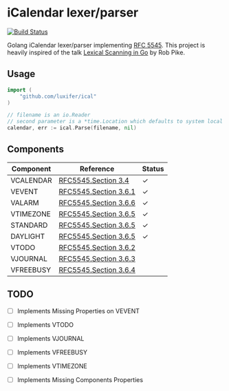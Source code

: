 # iCalendar lexer/parser

[![Build Status](https://travis-ci.org/luxifer/ical.svg?branch=master)](https://travis-ci.org/luxifer/ical)

Golang iCalendar lexer/parser implementing [RFC 5545](https://tools.ietf.org/html/rfc5545). This project is heavily inspired of the talk [Lexical Scanning in Go](https://www.youtube.com/watch?v=HxaD_trXwRE) by Rob Pike.

## Usage

```go
import (
    "github.com/luxifer/ical"
)

// filename is an io.Reader
// second parameter is a *time.Location which defaults to system local
calendar, err := ical.Parse(filename, nil)
```

## Components

| Component | Reference | Status |
|---|---|---|
| VCALENDAR | [RFC5545.Section 3.4](https://tools.ietf.org/html/rfc5545#section-3.4)     |  ✓ 
| VEVENT    | [RFC5545.Section 3.6.1](https://tools.ietf.org/html/rfc5545#section-3.6.1) |  ✓  
| VALARM    | [RFC5545.Section 3.6.6](https://tools.ietf.org/html/rfc5545#section-3.6.6) |  ✓
| VTIMEZONE | [RFC5545.Section 3.6.5](https://tools.ietf.org/html/rfc5545#section-3.6.5) |  ✓
| STANDARD  | [RFC5545.Section 3.6.5](https://tools.ietf.org/html/rfc5545#section-3.6.5) |  ✓
| DAYLIGHT  | [RFC5545.Section 3.6.5](https://tools.ietf.org/html/rfc5545#section-3.6.5) |  ✓ 
| VTODO     | [RFC5545.Section 3.6.2](https://tools.ietf.org/html/rfc5545#section-3.6.2) |
| VJOURNAL  | [RFC5545.Section 3.6.3](https://tools.ietf.org/html/rfc5545#section-3.6.3) |
| VFREEBUSY | [RFC5545.Section 3.6.4](https://tools.ietf.org/html/rfc5545#section-3.6.4) |

## TODO

* [ ] Implements Missing Properties on VEVENT
* [ ] Implements VTODO
* [ ] Implements VJOURNAL
* [ ] Implements VFREEBUSY
* [ ] Implements VTIMEZONE
* [ ] Implements Missing Components Properties
 
